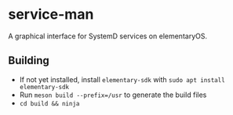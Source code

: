 # service-man
A graphical interface for SystemD services on elementaryOS.

## Building
- If not yet installed, install `elementary-sdk` with `sudo apt install elementary-sdk`
- Run `meson build --prefix=/usr` to generate the build files
- `cd build && ninja`
